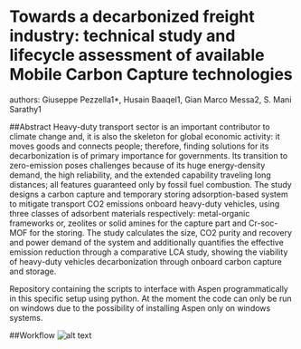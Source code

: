 # Towards a decarbonized freight industry: technical study and lifecycle assessment of available Mobile Carbon Capture technologies 

authors: Giuseppe Pezzella1*, Husain Baaqel1, Gian Marco Messa2, S. Mani Sarathy1

##Abstract
Heavy-duty transport sector is an important contributor to climate change and, it is also the skeleton for global economic activity: it moves goods and connects people; therefore, finding solutions for its decarbonization is of primary importance for governments. Its transition to zero-emission poses challenges because of its huge energy-density demand, the high reliability, and the extended capability traveling long distances; all features guaranteed only by fossil fuel combustion.  The study designs a carbon capture and temporary storing adsorption-based system to mitigate transport CO2 emissions onboard heavy-duty vehicles, using three classes of adsorbent materials respectively: metal-organic frameworks or, zeolites or solid amines for the capture part and Cr-soc-MOF for the storing. The study calculates the size, CO2 purity and recovery and power demand of the system and additionally quantifies the effective emission reduction through a comparative LCA study, showing the viability of heavy-duty vehicles decarbonization through onboard carbon capture and storage. 

Repository containing the scripts to interface with Aspen programmatically in this specific setup using python.
At the moment the code can only be run on windows due to the possibility of installing Aspen only on windows systems.

##Workflow
![alt text](https://github.com/messagian/MCC_LCA/blob/main/image.jpg?raw=true)
